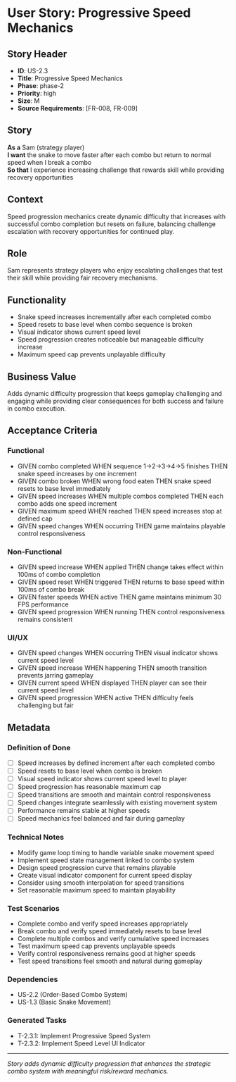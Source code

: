 # User Story: Progressive Speed Mechanics

## Story Header
- **ID**: US-2.3
- **Title**: Progressive Speed Mechanics
- **Phase**: phase-2
- **Priority**: high
- **Size**: M
- **Source Requirements**: [FR-008, FR-009]

## Story
**As a** Sam (strategy player)  
**I want** the snake to move faster after each combo but return to normal speed when I break a combo  
**So that** I experience increasing challenge that rewards skill while providing recovery opportunities

## Context
Speed progression mechanics create dynamic difficulty that increases with successful combo completion but resets on failure, balancing challenge escalation with recovery opportunities for continued play.

## Role
Sam represents strategy players who enjoy escalating challenges that test their skill while providing fair recovery mechanisms.

## Functionality
- Snake speed increases incrementally after each completed combo
- Speed resets to base level when combo sequence is broken
- Visual indicator shows current speed level
- Speed progression creates noticeable but manageable difficulty increase
- Maximum speed cap prevents unplayable difficulty

## Business Value
Adds dynamic difficulty progression that keeps gameplay challenging and engaging while providing clear consequences for both success and failure in combo execution.

## Acceptance Criteria

### Functional
- GIVEN combo completed WHEN sequence 1→2→3→4→5 finishes THEN snake speed increases by one increment
- GIVEN combo broken WHEN wrong food eaten THEN snake speed resets to base level immediately
- GIVEN speed increases WHEN multiple combos completed THEN each combo adds one speed increment
- GIVEN maximum speed WHEN reached THEN speed increases stop at defined cap
- GIVEN speed changes WHEN occurring THEN game maintains playable control responsiveness

### Non-Functional
- GIVEN speed increase WHEN applied THEN change takes effect within 100ms of combo completion
- GIVEN speed reset WHEN triggered THEN returns to base speed within 100ms of combo break
- GIVEN faster speeds WHEN active THEN game maintains minimum 30 FPS performance
- GIVEN speed progression WHEN running THEN control responsiveness remains consistent

### UI/UX
- GIVEN speed changes WHEN occurring THEN visual indicator shows current speed level
- GIVEN speed increase WHEN happening THEN smooth transition prevents jarring gameplay
- GIVEN current speed WHEN displayed THEN player can see their current speed level
- GIVEN speed progression WHEN active THEN difficulty feels challenging but fair

## Metadata

### Definition of Done
- [ ] Speed increases by defined increment after each completed combo
- [ ] Speed resets to base level when combo is broken
- [ ] Visual speed indicator shows current speed level to player
- [ ] Speed progression has reasonable maximum cap
- [ ] Speed transitions are smooth and maintain control responsiveness
- [ ] Speed changes integrate seamlessly with existing movement system
- [ ] Performance remains stable at higher speeds
- [ ] Speed mechanics feel balanced and fair during gameplay

### Technical Notes
- Modify game loop timing to handle variable snake movement speed
- Implement speed state management linked to combo system
- Design speed progression curve that remains playable
- Create visual indicator component for current speed display
- Consider using smooth interpolation for speed transitions
- Set reasonable maximum speed to maintain playability

### Test Scenarios
- Complete combo and verify speed increases appropriately
- Break combo and verify speed immediately resets to base level
- Complete multiple combos and verify cumulative speed increases
- Test maximum speed cap prevents unplayable speeds
- Verify control responsiveness remains good at higher speeds
- Test speed transitions feel smooth and natural during gameplay

### Dependencies
- US-2.2 (Order-Based Combo System)
- US-1.3 (Basic Snake Movement)

### Generated Tasks
- T-2.3.1: Implement Progressive Speed System
- T-2.3.2: Implement Speed Level UI Indicator

---

*Story adds dynamic difficulty progression that enhances the strategic combo system with meaningful risk/reward mechanics.*